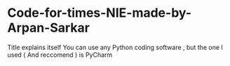 # Code-for-times-NIE-made-by-Arpan-Sarkar
Title explains itself
You can use any Python coding software , but the one I used ( And reccomend ) is PyCharm
